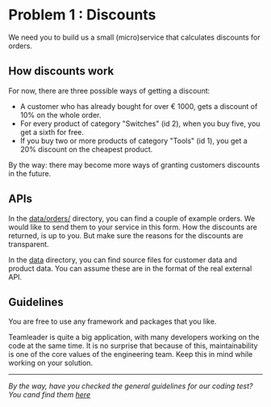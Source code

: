 # Problem 1 : Discounts

We need you to build us a small (micro)service that calculates discounts for orders.

## How discounts work

For now, there are three possible ways of getting a discount:

- A customer who has already bought for over € 1000, gets a discount of 10% on the whole order.
- For every product of category "Switches" (id 2), when you buy five, you get a sixth for free.
- If you buy two or more products of category "Tools" (id 1), you get a 20% discount on the cheapest product.

By the way: there may become more ways of granting customers discounts in the future.

## APIs

In the [data/orders/]() directory, you can find a couple of example orders. We would like to send them to
your service in this form. How the discounts are returned, is up to you. But make sure the reasons for the discounts are
transparent.

In the [data]() directory, you can find source files for customer data and product data. You can assume these are
in the format of the real external API.

## Guidelines

You are free to use any framework and packages that you like.

Teamleader is quite a big application, with many developers working on the code at the same time. It is no surprise that
because of this, maintainability is one of the core values of the engineering team. Keep this in mind while working on
your solution.

---

_By the way, have you checked the general guidelines for our coding test? You cand find them [here](../README.md)_
